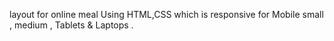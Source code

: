 layout for online meal Using HTML,CSS which is responsive for Mobile small , medium , Tablets & Laptops  .
